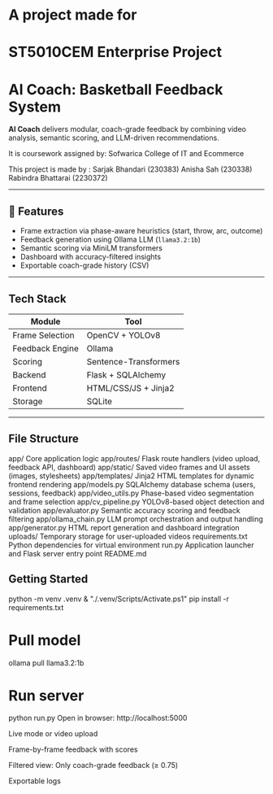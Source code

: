 

# A project made for

# ST5010CEM Enterprise Project

# AI Coach: Basketball Feedback System

**AI Coach** delivers modular, coach-grade feedback by combining video analysis, semantic scoring, and LLM-driven recommendations.

It is coursework assigned by: Sofwarica College of IT and Ecommerce


This project is made by : 
        Sarjak Bhandari (230383) 
        Anisha Sah (230338)
        Rabindra Bhattarai (2230372)


---

## 🔧 Features

- Frame extraction via phase-aware heuristics (start, throw, arc, outcome)
- Feedback generation using Ollama LLM (`llama3.2:1b`)
- Semantic scoring via MiniLM transformers
- Dashboard with accuracy-filtered insights
- Exportable coach-grade history (CSV)

---

##  Tech Stack

| Module              | Tool                      |
|---------------------|---------------------------|
| Frame Selection     | OpenCV + YOLOv8           |
| Feedback Engine     | Ollama                    |
| Scoring             | Sentence-Transformers     |
| Backend             | Flask + SQLAlchemy        |
| Frontend            | HTML/CSS/JS + Jinja2      |
| Storage             | SQLite                    |

---

## File Structure


app/	Core application logic
app/routes/	Flask route handlers (video upload, feedback API, dashboard)
app/static/	Saved video frames and UI assets (images, stylesheets)
app/templates/	Jinja2 HTML templates for dynamic frontend rendering
app/models.py	SQLAlchemy database schema (users, sessions, feedback)
app/video_utils.py	Phase-based video segmentation and frame selection
app/cv_pipeline.py	YOLOv8-based object detection and validation
app/evaluator.py	Semantic accuracy scoring and feedback filtering
app/ollama_chain.py	LLM prompt orchestration and output handling
app/generator.py	HTML report generation and dashboard integration
uploads/	Temporary storage for user-uploaded videos
requirements.txt	Python dependencies for virtual environment
run.py	Application launcher and Flask server entry point
README.md	

## Getting Started

python -m venv .venv
& "./.venv/Scripts/Activate.ps1"
pip install -r requirements.txt

# Pull model
ollama pull llama3.2:1b

# Run server
python run.py
Open in browser: http://localhost:5000


Live mode or video upload

Frame-by-frame feedback with scores

Filtered view: Only coach-grade feedback (≥ 0.75)

Exportable logs
